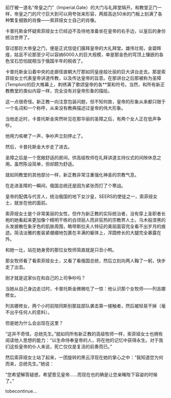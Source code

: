 

前厅被一道名“帝皇之门”（Imperial.Gate）的大门与礼拜堂隔开。和教堂正门一样，帝皇之门的尺寸巨大到可以用夸张来形容，两扇高达50米的门板上刻满了各种繁复细致的肖像——索菲娅女士自己的肖像。

卡普托斯金怀疑索菲娅女士已经迫不及待地准备坐在皇帝的右手边，以皇后的身份统治世界了。

穿过那巨大帝皇之门，便是正式信徒们膜拜皇帝的大礼拜堂。雄伟壮观，金碧辉煌，姑且不论那至少可以容纳6000人的巨大规模，单是那金色的穹顶上镶嵌的各色宝石恐怕就相当于俄国半年的税收了。

卡普托斯金沿着中央的走廊径直朝大厅那如同皇座般壮丽的巨大讲台走去。那是索菲娅女士代表皇帝讲道传教，以及传达皇帝的旨意。在那讲台之后那被称为圣障(Templon)的巨大帷幕上，刺绣满了歌颂皇帝的各**案和符号。当然，和所有新正教教堂的类似内容一样，完全没有对皇帝形象的描绘。

这一点很奇怪。新正教一向注意包装问题，但不知何故，皇帝的形象从来都只限于一个名词和一个称呼，从来没有教典描述过皇帝的伟大形象。

当他走近时，卡普托斯金突然听见在那华丽的圣障之后，有两个女人正在低声争吵。

他用力咳嗽了一声，争吵声立刻停止了。

然后，卡普托斯金大步走了进去。

圣障之后是一个宽敞舒适的房间，供高级牧师在礼拜讲道主持仪式的间隙休息之用。虽然陈设简单，但却颇为舒适。

就如同教堂的其他部分一样，新正教非常注重强化神圣的宗教气息。

在走进圣障的一瞬间，俄国总统还是因为紧张而打了个寒战。

皇帝的配偶与代言人，统治俄国的地下女沙皇，SEERS的使徒之一，索菲娅女士，就坐在他的面前。

索菲娅女士是个非常美丽的女性，但作为新正教的实际统治者，没有穿上圣职者长袍的她看起来更加像个精明干练的白领丽人而非狂热的宗教界人士。乌木般漆黑的头发披散在象牙色的肌肤周围，略带斯拉夫人特征的美丽面容完全看不出岁月的痕迹。简洁淡雅的套装紧绷绷地包裹在丰满的躯体上，浑圆修长的大腿完全暴露在外。

和她一比，站在她身旁的那位女牧师简直就是只丑小鸭。

那女牧师看了看索菲娅女士，又看了看俄国总统，然后立刻向两人鞠了一躬，快步走了出去。

刚才就是这家伙在和自己的上司争吵吗？

当她从自己身边走过时，卡普托斯金微微吃了一惊：他认识那个女牧师——列吉娜修女。

列吉娜修女，两个小时前陪同斯别那兹部队袭击第一接触者，然后被轻易干掉（毫不出乎任何人的意料）。

但是她为什么会出现在这里？

“这并不奇怪，总统先生。”就如同所有新正教的高级牧师一样，索菲娅女士也拥有阅读他人思想的能力：“以生命侍奉皇帝的人，将在他的记忆中获得永生。对于我们这些皇帝的仆人来说，死亡仅仅是复活的前奏而已。”

然后索菲娅女士站了起来，一团旋转的黑云浮现在她的掌心之中：“我知道您为何而来，总统先生。”她说：

“您希望解答疑惑，希望晋见皇帝……而现在也的确是让您亲睹陛下容姿的时候了。”

tobecontinue...

